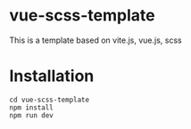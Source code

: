 # vue-scss-template
This is a template based on vite.js, vue.js, scss

# Installation
```
cd vue-scss-template
npm install
npm run dev
```
    